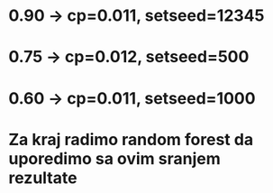 # 0.90 -> cp=0.011, setseed=12345
# 0.75 -> cp=0.012, setseed=500
# 0.60 -> cp=0.011, setseed=1000

# Za kraj radimo random forest da uporedimo sa ovim sranjem rezultate
